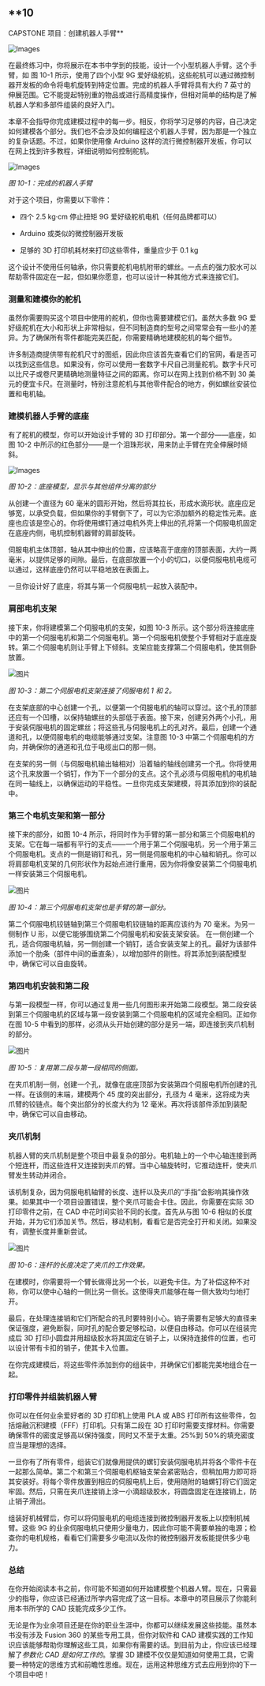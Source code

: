 ## **10

CAPSTONE 项目：创建机器人手臂**

![Images](img/common.jpg)

在最终练习中，你将展示在本书中学到的技能，设计一个小型机器人手臂。这个手臂，如 图 10-1 所示，使用了四个小型 9G 爱好级舵机，这些舵机可以通过微控制器开发板的命令将电机旋转到特定位置。完成的机器人手臂将具有大约 7 英寸的伸展范围。它不能提起特别重的物品或进行高精度操作，但相对简单的结构是了解机器人学和多部件组装的良好入门。

本章不会指导你完成建模过程中的每一步。相反，你将学习足够的内容，自己决定如何建模各个部分。我们也不会涉及如何编程这个机器人手臂，因为那是一个独立的复杂话题。不过，如果你使用像 Arduino 这样的流行微控制器开发板，你可以在网上找到许多教程，详细说明如何控制舵机。

![Images](img/10fig01.jpg)

*图 10-1：完成的机器人手臂*

对于这个项目，你需要以下零件：

+   四个 2.5 kg·cm 停止扭矩 9G 爱好级舵机电机（任何品牌都可以）

+   Arduino 或类似的微控制器开发板

+   足够的 3D 打印机耗材来打印这些零件，重量应少于 0.1 kg

这个设计不使用任何轴承，你只需要舵机电机附带的螺丝。一点点的强力胶水可以帮助零件固定在一起，但如果你愿意，也可以设计一种其他方式来连接它们。

### 测量和建模你的舵机

虽然你需要购买这个项目中使用的舵机，但你也需要建模它们。虽然大多数 9G 爱好级舵机在大小和形状上非常相似，但不同制造商的型号之间常常会有一些小的差异。为了确保所有零件都能完美匹配，你需要精确地建模舵机的每个细节。

许多制造商提供带有舵机尺寸的图纸，因此你应该首先查看它们的官网，看是否可以找到这些信息。如果没有，你可以使用一套数字卡尺自己测量舵机。数字卡尺可以比尺子或卷尺更精确地测量特征之间的距离。你可以在网上找到价格不到 30 美元的便宜卡尺。在测量时，特别注意舵机与其他零件配合的地方，例如螺丝安装位置和电机轴。

### 建模机器人手臂的底座

有了舵机的模型，你可以开始设计手臂的 3D 打印部分。第一个部分——底座，如 图 10-2 中所示的红色部分——是一个泪珠形状，用来防止手臂在完全伸展时倾斜。

![Images](img/10fig02.jpg)

*图 10-2：底座模型，显示与其他组件分离的部分*

从创建一个直径为 60 毫米的圆形开始，然后将其拉长，形成水滴形状。底座应足够宽，以承受负载，但如果你的手臂倒下了，可以为它添加额外的稳定性元素。底座也应该是空心的。你将使用螺钉通过电机外壳上伸出的孔将第一个伺服电机固定在底座内侧，电机控制机器臂的肩部旋转。

伺服电机主体顶部，轴从其中伸出的位置，应该略高于底座的顶部表面，大约一两毫米，以提供足够的间隙。最后，在底部放置一个小的切口，以便伺服电机电缆可以通过，这样底座仍然可以平稳地放在表面上。

一旦你设计好了底座，将其与第一个伺服电机一起放入装配中。

### 肩部电机支架

接下来，你将建模第二个伺服电机的支架，如图 10-3 所示。这个部分将连接底座中的第一个伺服电机和第二个伺服电机。第一个伺服电机使整个手臂相对于底座旋转。第二个伺服电机则让手臂上下倾斜。支架应能支撑第二个伺服电机，使其侧卧放置。

![图片](img/10fig03.jpg)

*图 10-3：第二个伺服电机支架连接了伺服电机 1 和 2。*

在支架底部的中心创建一个孔，以便第一个伺服电机的轴可以穿过。这个孔的顶部还应有一个凹槽，以保持轴螺丝的头部低于表面。接下来，创建另外两个小孔，用于安装伺服电机的固定螺丝；将这些孔与伺服电机上的孔对齐。最后，创建一个通道和孔，以便伺服电机的电缆能够通过支架。注意图 10-3 中第二个伺服电机的方向，并确保你的通道和孔位于电缆出口的那一侧。

在支架的另一侧（与伺服电机输出轴相对）沿着轴的轴线创建另一个孔。你将使用这个孔来放置一个销钉，作为下一个部分的支点。这个孔必须与伺服电机的电机轴在同一轴线上，以确保运动的平稳性。一旦你完成支架建模，将其添加到你的装配中。

### 第三个电机支架和第一部分

接下来的部分，如图 10-4 所示，将同时作为手臂的第一部分和第三个伺服电机的支架。它在每一端都有平行的支点——一个用于第二个伺服电机，另一个用于第三个伺服电机。支点的一侧是销钉和孔，另一侧是伺服电机的中心轴和销孔。你可以将肩部电机支架的几何形状作为起始点进行重用，因为你将像安装第二个伺服电机一样安装第三个伺服电机。

![图片](img/10fig04.jpg)

*图 10-4：第三个伺服电机支架也是手臂的第一部分。*

第二个伺服电机铰链轴到第三个伺服电机铰链轴的距离应该约为 70 毫米。为另一侧制作 U 形，以便它能够围绕第二个伺服电机和安装支架安装。 在一侧创建一个孔，适合伺服电机轴，另一侧创建一个销钉，适合安装支架上的孔。最好为该部件添加一个肋条（部件中间的垂直条），以增加部件的刚性。将其添加到装配模型中，确保它可以自由旋转。

### 第四电机安装和第二段

与第一段模型一样，你可以通过复用一些几何图形来开始第二段模型。第二段安装到第三个伺服电机的区域与第一段安装到第二个伺服电机的区域完全相同。正如你在图 10-5 中看到的那样，必须从头开始创建的部分是另一端，即连接到夹爪机制的部分。

![图片](img/10fig05.jpg)

*图 10-5：复用第二段与第一段相同的侧面。*

在夹爪机制一侧，创建一个孔，就像在底座顶部为安装第四个伺服电机所创建的孔一样。在该侧的末端，建模两个 45 度的突出部分，孔径为 4 毫米，这将成为夹爪臂的铰链点。每个突出部分的长度大约为 12 毫米。再次将该部件添加到装配中，确保它可以自由移动。

### 夹爪机制

机器人臂的夹爪机制是整个项目中最复杂的部分。电机轴上的一个中心轴连接到两个短连杆，而这些连杆又连接到夹爪的臂。当中心轴旋转时，它推动连杆，使夹爪臂发生转动并闭合。

该机制复杂，因为伺服电机轴臂的长度、连杆以及夹爪的“手指”会影响其操作效果。如果其中一个项目设置错误，整个夹爪可能会卡住。因此，你需要在实际 3D 打印零件之前，在 CAD 中花时间实验不同的长度。首先从与图 10-6 相似的长度开始，并为它们添加关节。然后，移动机制，看看它是否完全打开和关闭。如果没有，调整长度并重新尝试。

![图片](img/10fig06.jpg)

*图 10-6：连杆的长度决定了夹爪的工作效果。*

在建模时，你需要将一个臂长做得比另一个长，以避免卡住。为了补偿这种不对称，你可以使中心轴的一侧比另一侧长。这使得夹爪能够在每一侧大致均匀地打开。

最后，在处理连接销和它们所配合的孔时要特别小心。销子需要有足够大的直径来保证强度，避免断裂，同时孔的配合要足够松动，以便自由移动。你可以在组装完成后 3D 打印小圆盘并用超级胶水将其固定在销子上，以保持连接件的位置，也可以设计带有卡扣的销子，使其卡入位置。

在你完成建模后，将这些零件添加到你的组装中，并确保它们都能完美地组合在一起。

### 打印零件并组装机器人臂

你可以在任何业余爱好者的 3D 打印机上使用 PLA 或 ABS 打印所有这些零件，包括熔融沉积建模（FFF）打印机。只有第二段在 3D 打印时需要支撑材料。你需要确保零件的密度足够高以保持强度，同时又不至于太重。25%到 50%的填充密度应当是理想的选择。

一旦你有了所有零件，组装它们就像用提供的螺钉安装伺服电机并将各个零件卡在一起那么简单。第二个和第三个伺服电机枢轴支架会紧密贴合，但稍加用力即可将其安装好。将每个零件放置到相应的伺服电机上后，使用随附的轴螺钉将它们固定牢固。然后，只需在夹爪连接销上涂一小滴超级胶水，将圆盘固定在连接销上，防止销子滑出。

组装好机械臂后，你可以将伺服电机的电缆连接到微控制器开发板上以控制机械臂。这些 9G 的业余伺服电机只使用少量电力，因此你可能不需要单独的电源；检查你的电机规格，看看它们需要多少电流以及你的微控制器开发板能提供多少电力。

### 总结

在你开始阅读本书之前，你可能不知道如何开始建模整个机器人臂。现在，只需最少的指导，你应该已经通过所学内容完成了这一目标。本章中的项目展示了你能利用本书所学的 CAD 技能完成多少工作。

无论是作为业余项目还是在你的职业生涯中，你都可以继续发展这些技能。虽然本书没有涉及 Fusion 360 的某些专用工具，但你对软件和 CAD 建模实践的工作知识应该能够帮助你理解这些工具，如果你有需要的话。到目前为止，你应该已经理解了*参数化 CAD 是如何工作的*。掌握 3D 建模不仅仅是知道如何使用工具，它需要一种特定的思维方式和前瞻性思维。现在，运用这种思维方式去应用到你的下一个项目中吧！
